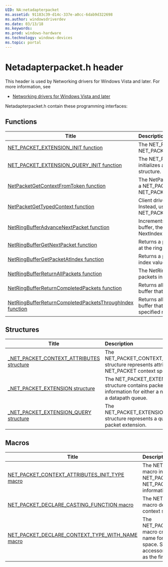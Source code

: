 ```yaml
---
UID: NA:netadapterpacket
ms.assetid: 91183c39-d14c-337e-a0cc-6dab9d322698
ms.author: windowsdriverdev
ms.date: 03/13/18
ms.keywords: 
ms.prod: windows-hardware
ms.technology: windows-devices
ms.topic: portal
---
```


# Netadapterpacket.h header



This header is used by Networking drivers for Windows Vista and later. For more information, see
- [Networking drivers for Windows Vista and later](../_netvista/index.md)

Netadapterpacket.h contain these programming interfaces:


## Functions

| Title   | Description   |
| ---- |:---- |
| [NET_PACKET_EXTENSION_INIT function](nf-netadapterpacket-net_packet_extension_init.md) | The NET_PACKET_EXTENSION_INIT method initializes a NET_PACKET_EXTENSION structure. |
| [NET_PACKET_EXTENSION_QUERY_INIT function](nf-netadapterpacket-net_packet_extension_query_init.md) | The NET_PACKET_EXTENSION_QUERY_INIT method initializes a NET_PACKET_EXTENSION_QUERY structure. |
| [NetPacketGetContextFromToken function](nf-netadapterpacket-netpacketgetcontextfromtoken.md) | The NetPacketGetContextFromToken method retrieves a NET_PACKET context based on a NET_PACKET_CONTEXT_TOKEN. |
| [NetPacketGetTypedContext function](nf-netadapterpacket-netpacketgettypedcontext.md) | Client drivers should not call this function directly. Instead, use NET_PACKET_DECLARE_CONTEXT_TYPE_WITH_NAME. |
| [NetRingBufferAdvanceNextPacket function](nf-netadapterpacket-netringbufferadvancenextpacket.md) | Increments the NextIndex value of the packet ring buffer, then returns a pointer to the packet at the new NextIndex value. |
| [NetRingBufferGetNextPacket function](nf-netadapterpacket-netringbuffergetnextpacket.md) | Returns a pointer to the packet in a packet ring buffer at the ring buffer's NextIndex index value. |
| [NetRingBufferGetPacketAtIndex function](nf-netadapterpacket-netringbuffergetpacketatindex.md) | Returns a pointer to the net packet at the specified index value of the packet ring buffer. |
| [NetRingBufferReturnAllPackets function](nf-netadapterpacket-netringbufferreturnallpackets.md) | The NetRingBufferReturnAllPackets method returns all packets in a datapath queue's packet ring buffer. |
| [NetRingBufferReturnCompletedPackets function](nf-netadapterpacket-netringbufferreturncompletedpackets.md) | Returns all packets in a datapath queue's packet ring buffer that have the Completed flag set. |
| [NetRingBufferReturnCompletedPacketsThroughIndex function](nf-netadapterpacket-netringbufferreturncompletedpacketsthroughindex.md) | Returns all packets in a datapath queue's packet ring buffer that have the Completed flag set, up to a specified range. |

## Structures

| Title   | Description   |
| ---- |:---- |
| [_NET_PACKET_CONTEXT_ATTRIBUTES structure](ns-netadapterpacket-_net_packet_context_attributes.md) | The NET_PACKET_CONTEXT_ATTRIBUTES structure represents attributes for a NET_PACKET context space. |
| [_NET_PACKET_EXTENSION structure](ns-netadapterpacket-_net_packet_extension.md) | The NET_PACKET_EXTENSION structure contains packet extension information for either a net adapter or a datapath queue. |
| [_NET_PACKET_EXTENSION_QUERY structure](ns-netadapterpacket-_net_packet_extension_query.md) | The NET_PACKET_EXTENSION_QUERY structure represents a query for a packet extension. |

## Macros

| Title   | Description   |
| ---- |:---- |
| [NET_PACKET_CONTEXT_ATTRIBUTES_INIT_TYPE macro](nf-netadapterpacket-net_packet_context_attributes_init_type.md) | The NET_PACKET_CONTEXT_ATTRIBUTES_INIT_TYPE macro initializes a NetAdapterCx client driver's NET_PACKET_CONTEXT_ATTRIBUTES structure for a NET_PACKET and inserts driver-defined context information into the structure. |
| [NET_PACKET_DECLARE_CASTING_FUNCTION macro](nf-netadapterpacket-net_packet_declare_casting_function.md) | The NET_PACKET_DECLARE_CASTING_FUNCTION macro declares a casting function for a NET_PACKET context space. |
| [NET_PACKET_DECLARE_CONTEXT_TYPE_WITH_NAME macro](nf-netadapterpacket-net_packet_declare_context_type_with_name.md) | The NET_PACKET_DECLARE_CONTEXT_TYPE_WITH_NAME macro creates an accessor method with a specified name for a client driver's object-specific context space. Starting in NetAdapterCx 1.1, a second accessor method is also created with the same name as the first, but with the string "FromToken" appended. |
